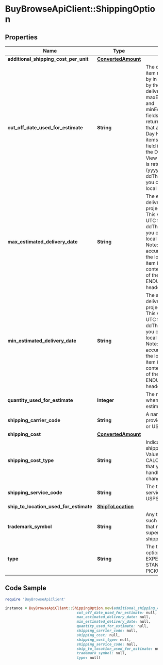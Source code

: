 # BuyBrowseApiClient::ShippingOption

## Properties

Name | Type | Description | Notes
------------ | ------------- | ------------- | -------------
**additional_shipping_cost_per_unit** | [**ConvertedAmount**](ConvertedAmount.md) |  | [optional] 
**cut_off_date_used_for_estimate** | **String** | The deadline date that the item must be purchased by in order to be received by the buyer within the delivery window ( maxEstimatedDeliveryDate and minEstimatedDeliveryDate fields). This field is returned only for items that are eligible for &#39;Same Day Handling&#39;. For these items, the value of this field is what is displayed in the Delivery line on the View Item page. This value is returned in UTC format (yyyy-MM-ddThh:mm:ss.sssZ), which you can convert into the local time of the buyer. | [optional] 
**max_estimated_delivery_date** | **String** | The end date of the delivery window (latest projected delivery date). This value is returned in UTC format (yyyy-MM-ddThh:mm:ss.sssZ), which you can convert into the local time of the buyer. Note: For the best accuracy, always include the location of where the item is be shipped in the contextualLocation values of the X-EBAY-C-ENDUSERCTX request header. | [optional] 
**min_estimated_delivery_date** | **String** | The start date of the delivery window (earliest projected delivery date). This value is returned in UTC format (yyyy-MM-ddThh:mm:ss.sssZ), which you can convert into the local time of the buyer. Note: For the best accuracy, always include the location of where the item is be shipped in the contextualLocation values of the X-EBAY-C-ENDUSERCTX request header. | [optional] 
**quantity_used_for_estimate** | **Integer** | The number of items used when calculating the estimation information. | [optional] 
**shipping_carrier_code** | **String** | A name of the shipping provider, such as FedEx, or USPS. | [optional] 
**shipping_cost** | [**ConvertedAmount**](ConvertedAmount.md) |  | [optional] 
**shipping_cost_type** | **String** | Indicates the class of the shipping cost. Valid Values: FIXED or CALCULATED. Code so that your app gracefully handles any future changes to this list. | [optional] 
**shipping_service_code** | **String** | The type of shipping service. For example, USPS First Class. | [optional] 
**ship_to_location_used_for_estimate** | [**ShipToLocation**](ShipToLocation.md) |  | [optional] 
**trademark_symbol** | **String** | Any trademark symbol, such as &amp;trade; or &amp;reg;, that needs to be shown in superscript next to the shipping service name. | [optional] 
**type** | **String** | The type of a shipping option, such as EXPEDITED, ONE_DAY, STANDARD, ECONOMY, PICKUP, etc. | [optional] 

## Code Sample

```ruby
require 'BuyBrowseApiClient'

instance = BuyBrowseApiClient::ShippingOption.new(additional_shipping_cost_per_unit: null,
                                 cut_off_date_used_for_estimate: null,
                                 max_estimated_delivery_date: null,
                                 min_estimated_delivery_date: null,
                                 quantity_used_for_estimate: null,
                                 shipping_carrier_code: null,
                                 shipping_cost: null,
                                 shipping_cost_type: null,
                                 shipping_service_code: null,
                                 ship_to_location_used_for_estimate: null,
                                 trademark_symbol: null,
                                 type: null)
```


